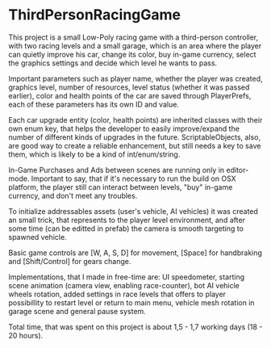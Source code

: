 # ThirdPersonRacingGame

This project is a small Low-Poly racing game with a third-person controller, 
with two racing levels and a small garage, which is an area where the player can quietly improve his car, 
change its color, buy in-game currency, select the graphics settings and decide which level he wants to pass.

Important parameters such as player name, whether the player was created, graphics level, number of resources, 
level status (whether it was passed earlier), color and health points of the car are saved through PlayerPrefs,
each of these parameters has its own ID and value.

Each car upgrade entity (color, health points) are inherited classes with their own enum key, that helps the developer 
to easily improve/expand the number of different kinds of upgrades in the future. ScriptableObjects, also, are good way 
to create a reliable enhancement, but still needs a key to save them, which is likely to be a kind of int/enum/string.

In-Game Purchases and Ads between scenes are running only in editor-mode. Important to say, that if it's necessary to run the build on OSX 
platform, the player still can interact between levels, "buy" in-game currency, and don't meet any troubles.

To initialize addressables assets (user's vehicle, AI vehicles) it was created an small trick, that represents to the player 
level environment, and after some time (can be editted in prefab) the camera is smooth targeting to spawned vehicle.

Basic game controls are [W, A, S, D] for movement, [Space] for handbraking and [Shift/Control] for gears change. 

Implementations, that I made in free-time are: UI speedometer, starting scene animation (camera view, enabling race-counter), 
bot AI vehicle wheels rotation, added settings in race levels that offers to player possibillity to restart level or return to
main menu, vehicle mesh rotation in garage scene and general pause system.

Total time, that was spent on this project is about 1,5 - 1,7 working days (18 - 20 hours). 

